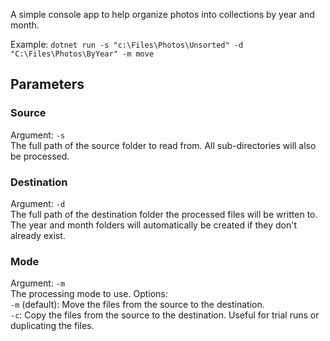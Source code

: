 A simple console app to help organize photos into collections by year and month.

Example:
`dotnet run -s "c:\Files\Photos\Unsorted" -d "C:\Files\Photos\ByYear" -m move`

## Parameters

### Source
Argument: `-s`  
The full path of the source folder to read from. All sub-directories will also be processed.  

### Destination
Argument: `-d`  
The full path of the destination folder the processed files will be written to. The year and month folders will automatically be created if they don't already exist.  

### Mode
Argument: `-m`  
The processing mode to use.
Options:  
`-m` (default): Move the files from the source to the destination.  
`-c`: Copy the files from the source to the destination. Useful for trial runs or duplicating the files.  
